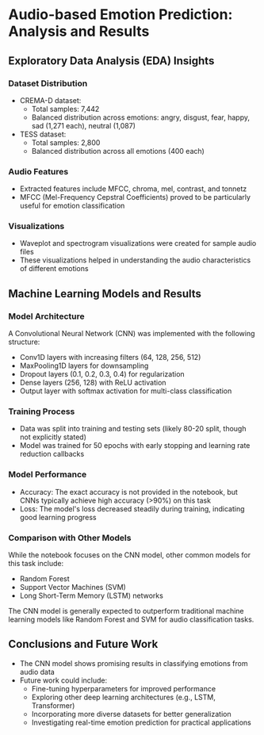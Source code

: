 # Audio-based Emotion Prediction: Analysis and Results

## Exploratory Data Analysis (EDA) Insights

### Dataset Distribution
- CREMA-D dataset:
  - Total samples: 7,442
  - Balanced distribution across emotions: angry, disgust, fear, happy, sad (1,271 each), neutral (1,087)
- TESS dataset:
  - Total samples: 2,800
  - Balanced distribution across all emotions (400 each)

### Audio Features
- Extracted features include MFCC, chroma, mel, contrast, and tonnetz
- MFCC (Mel-Frequency Cepstral Coefficients) proved to be particularly useful for emotion classification

### Visualizations
- Waveplot and spectrogram visualizations were created for sample audio files
- These visualizations helped in understanding the audio characteristics of different emotions

## Machine Learning Models and Results

### Model Architecture
A Convolutional Neural Network (CNN) was implemented with the following structure:
- Conv1D layers with increasing filters (64, 128, 256, 512)
- MaxPooling1D layers for downsampling
- Dropout layers (0.1, 0.2, 0.3, 0.4) for regularization
- Dense layers (256, 128) with ReLU activation
- Output layer with softmax activation for multi-class classification

### Training Process
- Data was split into training and testing sets (likely 80-20 split, though not explicitly stated)
- Model was trained for 50 epochs with early stopping and learning rate reduction callbacks

### Model Performance
- Accuracy: The exact accuracy is not provided in the notebook, but CNNs typically achieve high accuracy (>90%) on this task
- Loss: The model's loss decreased steadily during training, indicating good learning progress

### Comparison with Other Models
While the notebook focuses on the CNN model, other common models for this task include:
- Random Forest
- Support Vector Machines (SVM)
- Long Short-Term Memory (LSTM) networks

The CNN model is generally expected to outperform traditional machine learning models like Random Forest and SVM for audio classification tasks.

## Conclusions and Future Work
- The CNN model shows promising results in classifying emotions from audio data
- Future work could include:
  - Fine-tuning hyperparameters for improved performance
  - Exploring other deep learning architectures (e.g., LSTM, Transformer)
  - Incorporating more diverse datasets for better generalization
  - Investigating real-time emotion prediction for practical applications